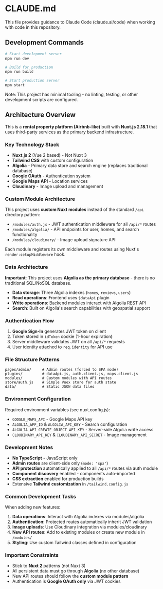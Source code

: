 # CLAUDE.md

This file provides guidance to Claude Code (claude.ai/code) when working with code in this repository.

## Development Commands

```bash
# Start development server
npm run dev

# Build for production
npm run build

# Start production server
npm start
```

Note: This project has minimal tooling - no linting, testing, or other development scripts are configured.

## Architecture Overview

This is a **rental property platform (Airbnb-like)** built with **Nuxt.js 2.18.1** that uses third-party services as the primary backend infrastructure.

### Key Technology Stack
- **Nuxt.js 2** (Vue 2 based) - Not Nuxt 3
- **Tailwind CSS** with custom configuration
- **Algolia** - Primary data store and search engine (replaces traditional database)
- **Google OAuth** - Authentication system
- **Google Maps API** - Location services
- **Cloudinary** - Image upload and management

### Custom Module Architecture

This project uses **custom Nuxt modules** instead of the standard `/api` directory pattern:

- `/modules/auth.js` - JWT authentication middleware for all `/api/*` routes
- `/modules/algolia/` - API endpoints for user, homes, and search functionality
- `/modules/cloudinary/` - Image upload signature API

Each module registers its own middleware and routes using Nuxt's `render:setupMiddleware` hook.

### Data Architecture

**Important**: This project uses **Algolia as the primary database** - there is no traditional SQL/NoSQL database.

- **Data storage**: Three Algolia indexes (`homes`, `reviews`, `users`)
- **Read operations**: Frontend uses `$dataApi` plugin
- **Write operations**: Backend modules interact with Algolia REST API
- **Search**: Built on Algolia's search capabilities with geospatial support

### Authentication Flow

1. **Google Sign-In** generates JWT token on client
2. Token stored in `idToken` cookie (1-hour expiration)
3. Server middleware validates JWT on all `/api/*` requests
4. User identity attached to `req.identity` for API use

### File Structure Patterns

```
pages/admin/     # Admin routes (forced to SPA mode)
plugins/         # dataApi.js, auth.client.js, maps.client.js
modules/         # Custom modules with API routes
store/auth.js    # Simple Vuex store for auth state
data/            # Static JSON data files
```

### Environment Configuration

Required environment variables (see nuxt.config.js):
- `GOOGLE_MAPS_API` - Google Maps API key
- `ALGOLIA_APP_ID` & `ALGOLIA_API_KEY` - Search configuration
- `ALGOLIA_API_CREATE_OBJECT_API_KEY` - Server-side Algolia write access
- `CLOUDINARY_API_KEY` & `CLOUDINARY_API_SECRET` - Image management

### Development Notes

- **No TypeScript** - JavaScript only
- **Admin routes** are client-side only (`mode: 'spa'`)
- **API protection** automatically applied to all `/api/*` routes via auth module
- **Component discovery** enabled - components auto-imported
- **CSS extraction** enabled for production builds
- Extensive **Tailwind customization** in `/tailwind.config.js`

### Common Development Tasks

When adding new features:
1. **Data operations**: Interact with Algolia indexes via modules/algolia
2. **Authentication**: Protected routes automatically inherit JWT validation
3. **Image uploads**: Use Cloudinary integration via modules/cloudinary
4. **New API routes**: Add to existing modules or create new module in `/modules/`
5. **Styling**: Use custom Tailwind classes defined in configuration

### Important Constraints

- Stick to **Nuxt 2** patterns (not Nuxt 3)
- All persistent data must go through **Algolia** (no other database)
- New API routes should follow the **custom module pattern**
- Authentication is **Google OAuth only** via JWT cookies